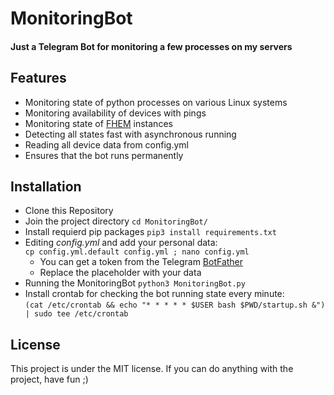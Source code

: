 # MonitoringBot

#### Just a Telegram Bot for monitoring a few processes on my servers

## Features
* Monitoring state of python processes on various Linux systems
* Monitoring availability of devices with pings
* Monitoring state of [FHEM](https://fhem.de/) instances 
* Detecting all states fast with asynchronous running
* Reading all device data from config.yml
* Ensures that the bot runs permanently

## Installation
* Clone this Repository
* Join the project directory `cd MonitoringBot/`
* Install requierd pip packages `pip3 install requirements.txt`
* Editing _config.yml_ and add your personal data:  
```cp config.yml.default config.yml ; nano config.yml```
     * You can get a token from the Telegram [BotFather](https://t.me/BotFather)
     * Replace the placeholder with your data
* Running the MonitoringBot `python3 MonitoringBot.py`
* Install crontab for checking the bot running state every minute:  
```(cat /etc/crontab && echo "* * * * * $USER bash $PWD/startup.sh &") | sudo tee /etc/crontab```

## License
This project is under the MIT license.
If you can do anything with the project, have fun ;)
